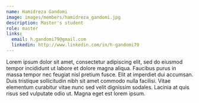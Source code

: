 ```yaml
---
name: Hamidreza Gandomi
image: images/members/hamidreza_gandomi.jpg
description: Master's student
role: master
links:
  email: h.gandomi79@gmail.com
  linkedin: http://www.linkedin.com/in/h-gandomi79
---
```


Lorem ipsum dolor sit amet, consectetur adipiscing elit, sed do eiusmod tempor incididunt ut labore et dolore magna aliqua.
Faucibus purus in massa tempor nec feugiat nisl pretium fusce.
Elit at imperdiet dui accumsan.
Duis tristique sollicitudin nibh sit amet commodo nulla facilisi.
Vitae elementum curabitur vitae nunc sed velit dignissim sodales.
Lacinia at quis risus sed vulputate odio ut.
Magna eget est lorem ipsum.
